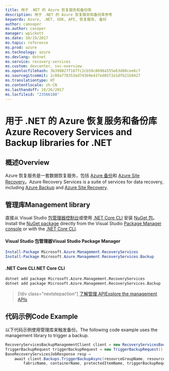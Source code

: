 ```yaml
---
title: 用于 .NET 的 Azure 恢复服务和备份库
description: 用于 .NET 的 Azure 恢复服务和备份库参考
keywords: Azure, .NET, SDK, API, 恢复服务, 备份
author: camsoper
ms.author: casoper
manager: wpickett
ms.date: 10/19/2017
ms.topic: reference
ms.prod: azure
ms.technology: azure
ms.devlang: dotnet
ms.service: recovery-services
ms.custom: devcenter, svc-overview
ms.openlocfilehash: 3b399827f187fc2cb59c8698a555e63d08cee6c7
ms.sourcegitcommit: 2c08a778353ed743b9e437ed85f2e1dfb21b9427
ms.translationtype: HT
ms.contentlocale: zh-CN
ms.lasthandoff: 10/26/2017
ms.locfileid: "23566108"
---
```

# <a name="azure-recovery-services-and-backup-libraries-for-net"></a><span data-ttu-id="7beec-104">用于 .NET 的 Azure 恢复服务和备份库</span><span class="sxs-lookup"><span data-stu-id="7beec-104">Azure Recovery Services and Backup libraries for .NET</span></span>

## <a name="overview"></a><span data-ttu-id="7beec-105">概述</span><span class="sxs-lookup"><span data-stu-id="7beec-105">Overview</span></span>

<span data-ttu-id="7beec-106">Azure 恢复服务是一套数据恢复服务，包括 [Azure 备份](/azure/backup/)和 [Azure Site Recovery](/azure/site-recovery/)。</span><span class="sxs-lookup"><span data-stu-id="7beec-106">Azure Recovery Services is a suite of services for data recovery, including [Azure Backup](/azure/backup/) and [Azure Site Recovery](/azure/site-recovery/).</span></span>

## <a name="management-library"></a><span data-ttu-id="7beec-107">管理库</span><span class="sxs-lookup"><span data-stu-id="7beec-107">Management library</span></span>

<span data-ttu-id="7beec-108">直接从 Visual Studio [包管理器控制台][PackageManager]或使用 [.NET Core CLI][DotNetCLI] 安装 [NuGet 包](https://www.nuget.org/packages/Microsoft.Azure.Management.RecoveryServices)。</span><span class="sxs-lookup"><span data-stu-id="7beec-108">Install the [NuGet package](https://www.nuget.org/packages/Microsoft.Azure.Management.RecoveryServices) directly from the Visual Studio [Package Manager console][PackageManager] or with the [.NET Core CLI][DotNetCLI].</span></span>

#### <a name="visual-studio-package-manager"></a><span data-ttu-id="7beec-109">Visual Studio 包管理器</span><span class="sxs-lookup"><span data-stu-id="7beec-109">Visual Studio Package Manager</span></span>

```powershell
Install-Package Microsoft.Azure.Management.RecoveryServices
Install-Package Microsoft.Azure.Management.RecoveryServices.Backup
```

#### <a name="net-core-cli"></a><span data-ttu-id="7beec-110">.NET Core CLI</span><span class="sxs-lookup"><span data-stu-id="7beec-110">.NET Core CLI</span></span>

```bash
dotnet add package Microsoft.Azure.Management.RecoveryServices
dotnet add package Microsoft.Azure.Management.RecoveryServices.Backup
```

> [!div class="nextstepaction"]
> [<span data-ttu-id="7beec-111">了解管理 API</span><span class="sxs-lookup"><span data-stu-id="7beec-111">Explore the management APIs</span></span>](/dotnet/api/overview/azure/recoveryservices/management)


## <a name="code-example"></a><span data-ttu-id="7beec-112">代码示例</span><span class="sxs-lookup"><span data-stu-id="7beec-112">Code Example</span></span>

<span data-ttu-id="7beec-113">以下代码示例使用管理库来触发备份。</span><span class="sxs-lookup"><span data-stu-id="7beec-113">The following code example uses the management library to trigger a backup.</span></span>

```csharp
RecoveryServicesBackupManagementClient client = new RecoveryServicesBackupManagementClient(credentials);
TriggerBackupRequest triggerBackupRequest = new TriggerBackupRequest();
BaseRecoveryServicesJobResponse resp =
    await client.Backups.TriggerBackupAsync(resourceGroupName, resourceName, null,
        fabricName, containerName, protectedItemName, triggerBackupRequest);
```

[PackageManager]: https://docs.microsoft.com/nuget/tools/package-manager-console
[DotNetCLI]: https://docs.microsoft.com/dotnet/core/tools/dotnet-add-package
